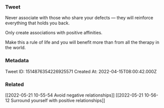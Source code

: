 ### Tweet
Never associate with those who share your defects — they will reinforce everything that holds you back.

Only create associations with positive affinities.

Make this a rule of life and you will benefit more than from all the therapy in the world.

### Metadata
Tweet ID: 1514876354226925571
Created At: 2022-04-15T08:00:42.000Z

### Related
[[2022-05-21 10-55-54 Avoid negative relationships]]
[[2022-05-21 10-56-12 Surround yourself with positive relationships]]

